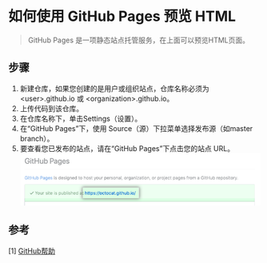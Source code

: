 # 如何使用 GitHub Pages 预览 HTML

> GitHub Pages 是一项静态站点托管服务，在上面可以预览HTML页面。

## 步骤

1. 新建仓库，如果您创建的是用户或组织站点，仓库名称必须为 <user\>.github.io 或 <organization\>.github.io。
2. 上传代码到该仓库。
2. 在仓库名称下，单击Settings（设置）。
3. 在“GitHub Pages”下，使用 Source（源）下拉菜单选择发布源（如master branch）。
4. 要查看您已发布的站点，请在“GitHub Pages”下点击您的站点 URL。
![](../img/Blog/1-githubpages.png)

## 参考

[1] [GitHub帮助](https://help.github.com/cn/github/working-with-github-pages/creating-a-github-pages-site)